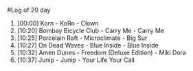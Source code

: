#Log of 20 day

1. [00:00] Korn - KoЯn - Clown
1. [10:20] Bombay Bicycle Club - Carry Me - Carry Me
1. [10:25] Porcelain Raft - Microclimate - Big Sur
1. [10:27] On Dead Waves - Blue Inside - Blue Inside
1. [10:32] Amen Dunes - Freedom (Deluxe Edition) - Miki Dora
1. [10:37] Junip - Junip - Your Life Your Call

